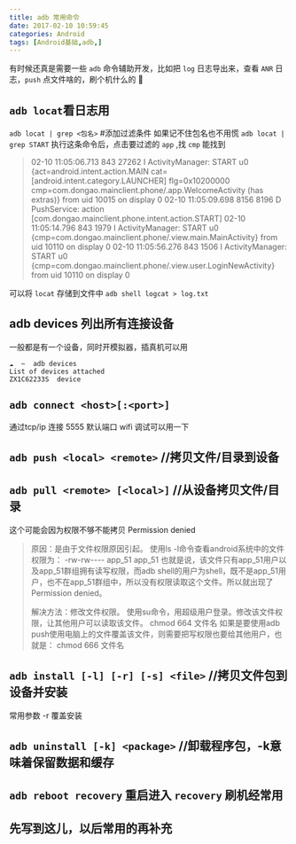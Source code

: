 ```yaml
---
title: adb 常用命令
date: 2017-02-10 10:59:45
categories: Android
tags: [Android基础,adb,]
---
```

有时候还真是需要一些 `adb` 命令辅助开发，比如把 `log` 日志导出来，查看 `ANR` 日志，`push` 点文件啥的，刷个机什么的 🤣

## `adb locat`看日志用
`adb locat | grep <包名>` #添加过滤条件
如果记不住包名也不用慌
`adb locat | grep START` 执行这条命令后，点击要过滤的 `app` ,找 `cmp` 能找到

> 02-10 11:05:06.713   843 27262 I ActivityManager: START u0 {act=android.intent.action.MAIN cat=[android.intent.category.LAUNCHER] flg=0x10200000 cmp=com.dongao.mainclient.phone/.app.WelcomeActivity (has extras)} from uid 10015 on display 0
> 02-10 11:05:09.698  8156  8196 D PushService: action [com.dongao.mainclient.phone.intent.action.START]
> 02-10 11:05:14.796   843  1979 I ActivityManager: START u0 {cmp=com.dongao.mainclient.phone/.view.main.MainActivity} from uid 10110 on display 0
> 02-10 11:05:56.276   843  1506 I ActivityManager: START u0 {cmp=com.dongao.mainclient.phone/.view.user.LoginNewActivity} from uid 10110 on display 0 

可以将 `locat` 存储到文件中
`adb shell logcat > log.txt`

## adb devices 列出所有连接设备
一般都是有一个设备，同时开模拟器，插真机可以用
```
☁  ~  adb devices
List of devices attached
ZX1C62233S  device
```

## `adb connect <host>[:<port>]`
通过tcp/ip 连接 5555 默认端口 wifi 调试可以用一下
## `adb push <local> <remote>` //拷贝文件/目录到设备
## `adb pull <remote> [<local>]` //从设备拷贝文件/目录
这个可能会因为权限不够不能拷贝 Permission denied

> 原因：是由于文件权限原因引起。
> 使用ls -l命令查看android系统中的文件权限为：
> -rw-rw---- app_51   app_51
> 也就是说，该文件只有app_51用户以及app_51群组拥有读写权限，而adb shell的用户为shell，既不是app_51用户，也不在app_51群组中，所以没有权限读取这个文件。所以就出现了
> Permission denied。
> 
> 解决方法：修改文件权限。
> 使用su命令，用超级用户登录。修改该文件权限，让其他用户可以读取该文件。
> chmod 664 文件名
> 如果是要使用adb push使用电脑上的文件覆盖该文件，则需要把写权限也要给其他用户，也就是：
> chmod 666 文件名

## `adb install [-l] [-r] [-s] <file>` //拷贝文件包到设备并安装
常用参数 -r 覆盖安装
## `adb uninstall [-k] <package>` //卸载程序包，-k意味着保留数据和缓存
## `adb reboot recovery` 重启进入 `recovery` 刷机经常用

## 先写到这儿，以后常用的再补充

